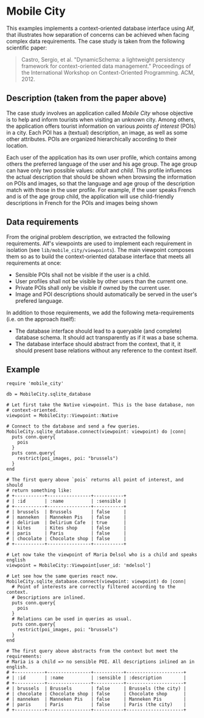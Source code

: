# Mobile City

This examples implements a context-oriented database interface using Alf, that
illustrates how separation of concerns can be achieved when facing complex
data requirements. The case study is taken from the following scientific
paper:

> Castro, Sergio, et al. "DynamicSchema: a lightweight persistency framework for context-oriented data management." Proceedings of the International Workshop on Context-Oriented Programming. ACM, 2012.

## Description (taken from the paper above)

The case study involves an application called *Mobile City* whose objective is to help and inform tourists when visiting an unknown city. Among others, the application offers tourist information on various _points of interest_ (POIs) in a city. Each POI has a (textual) description, an image, as well as
some other attributes. POIs are organized hierarchically according to their location.

Each user of the application has its own user profile, which contains among
others the preferred language of the user and his age group. The age group can
have only two possible values: _adult_ and _child_. This profile influences
the actual description that should be shown when browsing the information on
POIs and images, so that the language and age group of the description match with those in the user profile. For example, if the user speaks French and is of the age group child, the application will use child-friendly descriptions in French for the POIs and images being shown

## Data requirements

From the original problem description, we extracted the following
requirements. Alf's viewpoints are used to implement each requirement in
isolation (see `lib/mobile_city/viewpoints`). The main viewpoint composes them
so as to build the context-oriented database interface that meets all
requirements at once:

* Sensible POIs shall not be visible if the user is a child.
* User profiles shall not be visible by other users than the current one.
* Private POIs shall only be visible if owned by the current user.
* Image and POI descriptions should automatically be served in the user's prefered language.

In addition to those requirements, we add the following meta-requirements (i.e. on the approach itself):

* The database interface should lead to a queryable (and complete) database schema. It should act transparently as if it was a base schema.
* The database interface should abstract from the context, that it, it should present base relations without any reference to the context itself.

## Example

```
require 'mobile_city'

db = MobileCity.sqlite_database

# Let first take the Native viewpoint. This is the base database, non
# context-oriented.
viewpoint = MobileCity::Viewpoint::Native

# Connect to the database and send a few queries.
MobileCity.sqlite_database.connect(viewpoint: viewpoint) do |conn|
  puts conn.query{
    pois
  }
  puts conn.query{
    restrict(poi_images, poi: "brussels")
  }
end

# The first query above `pois` returns all point of interest, and should
# return something like:
# +-----------+----------------+-----------+
# | :id       | :name          | :sensible |
# +-----------+----------------+-----------+
# | brussels  | Brussels       | false     |
# | manneken  | Manneken Pis   | false     |
# | delirium  | Delirium Cafe  | true      |
# | kites     | Kites shop     | false     |
# | paris     | Paris          | false     |
# | chocolate | Chocolate shop | false     |
# +-----------+----------------+-----------+

# Let now take the viewpoint of Maria Delsol who is a child and speaks english
viewpoint = MobileCity::Viewpoint[user_id: 'mdelsol']

# Let see how the same queries react now.
MobileCity.sqlite_database.connect(viewpoint: viewpoint) do |conn|
  # Point of interests are correctly filtered according to the context.
  # Descriptions are inlined.
  puts conn.query{
    pois
  }
  # Relations can be used in queries as usual.
  puts conn.query{
    restrict(poi_images, poi: "brussels")
  }
end

# The first query above abstracts from the context but meet the requirements:
# Maria is a child => no sensible POI. All descriptions inlined an in english.
# +-----------+----------------+-----------+---------------------+
# | :id       | :name          | :sensible | :description        |
# +-----------+----------------+-----------+---------------------+
# | brussels  | Brussels       | false     | Brussels (the city) |
# | chocolate | Chocolate shop | false     | Chocolate shop      |
# | manneken  | Manneken Pis   | false     | Manneken Pis        |
# | paris     | Paris          | false     | Paris (the city)    |
# +-----------+----------------+-----------+---------------------+
```
